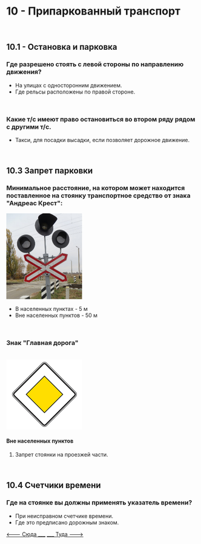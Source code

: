 <h1>10 - Припаркованный транспорт</h1>

<br>
<h2>10.1 - Остановка и парковка</h2>
<h3>Где разрешено стоять с левой стороны по направлению движения?</h3>
<ul>
<li>На улицах с односторонним движением.</li>
<li>Где рельсы расположены по правой стороне.</li>
</ul>

<br>
<h3>Какие т/с имеют право остановиться во втором ряду рядом с другими т/с.</h3>
<ul>
<li>Такси, для посадки высадки, если позволяет дорожное движение.</li>
</ul>

<br>
<h2>10.3 Запрет парковки</h2>

<h3>Минимальное расстояние, на котором может находится поставленное на стоянку транспортное средство от знака "Андреас Крест":</h3>
<img src="/img/sign/andreas_cross.png" alt="andreas-cross" width="200"/>
<ul>
    <li>В населенных пунктах - 5 м</li>
    <li>Вне населенных пунктов - 50 м</li>
</ul>

<br>
<h3>Знак "Главная дорога"</h3>
<br>
<img src="/img/sign/main_road.png" alt="cng" width="200"/>
<br>
<h4>Вне населенных пунктов</h4>
<ol>
<li>Запрет стоянки на проезжей части.</li>
</ol>
<br>
<h2>10.4 Счетчики времени</h2>
<h3>Где на стоянке вы должны применять указатель времени?</h3>
<ul>
<li>При неисправном счетчике времени.</li>
<li>Где это предписано дорожным знаком.</li>
</ul>

[<--- Сюда ___](/09%20-%20maneuvering.md)
[___ Туда --->](/11%20-%20incident%20behavior.md)
